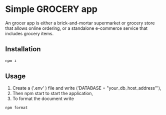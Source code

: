 # Simple GROCERY app
An  grocer app is either a brick-and-mortar supermarket or grocery store that allows online ordering, or a standalone e-commerce service that includes grocery items.

## Installation
```bash
npm i
```

## Usage
1. Create a ('.env' ) file and write ('DATABASE = "your_db_host_address"'),
2. Then npm start to start the application, 
3. To format the document write  
```bash
npm format
```

